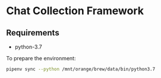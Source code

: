 # Chat Collection Framework

## Requirements

- python-3.7

To prepare the environment:

```sh
pipenv sync --python /mnt/orange/brew/data/bin/python3.7
```

